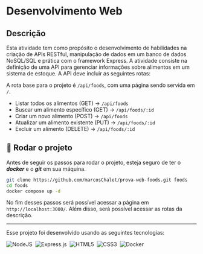 # Desenvolvimento Web

## Descrição

Esta atividade tem como propósito o desenvolvimento de habilidades na criação de APIs RESTful, manipulação de dados em um banco de dados NoSQL/SQL e prática com o framework Express. A atividade consiste na definição de uma API para gerenciar informações sobre alimentos em um sistema de estoque. A API deve incluir as seguintes rotas:

A rota base para o projeto é `/api/foods`, com uma página sendo servida em `/`.

- Listar todos os alimentos (GET) -> `/api/foods`
- Buscar um alimento específico (GET) -> `/api/foods/:id`
- Criar um novo alimento (POST) -> `/api/foods`
- Atualizar um alimento existente (PUT) -> `/api/foods/:id`
- Excluir um alimento (DELETE) -> `/api/foods/:id`

## 🚀 Rodar o projeto

Antes de seguir os passos para rodar o projeto, esteja seguro de ter o **_docker_** e o **_git_** em sua máquina.

```bash
git clone https://github.com/marcosChalet/prova-web-foods.git foods
cd foods
docker compose up -d
```

No fim desses passos será possível acessar a página em `http://localhost:3000/`. Além disso, será possível acessar as rotas da descrição.

---

Esse projeto foi desenvolvido usando as seguintes tecnologias:

![NodeJS](https://img.shields.io/badge/node.js-6DA55F?style=for-the-badge&logo=node.js&logoColor=white)&nbsp;
![Express.js](https://img.shields.io/badge/express.js-%23404d59.svg?style=for-the-badge&logo=express&logoColor=%2361DAFB)&nbsp;
![HTML5](https://img.shields.io/badge/html5-%23E34F26.svg?style=for-the-badge&logo=html5&logoColor=white)&nbsp;
![CSS3](https://img.shields.io/badge/css3-%231572B6.svg?style=for-the-badge&logo=css3&logoColor=white)&nbsp;
![Docker](https://img.shields.io/badge/docker-%230db7ed.svg?style=for-the-badge&logo=docker&logoColor=white)
